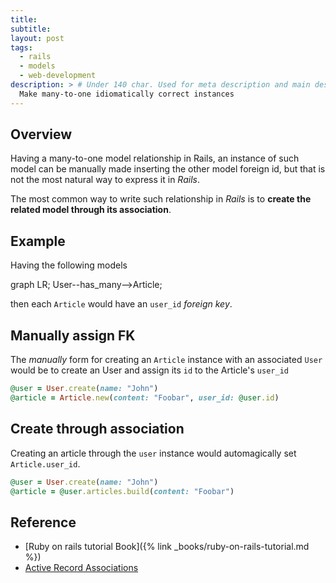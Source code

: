 ```yaml
---
title: 
subtitle:
layout: post
tags:
  - rails
  - models
  - web-development
description: > # Under 140 char. Used for meta description and main description
  Make many-to-one idiomatically correct instances 
---
```


## Overview

Having a many-to-one model relationship in Rails, an instance of such model
can be manually made inserting the other model foreign id, but that is not
the most natural way to express it in _Rails_.

The most common way to write such relationship in _Rails_ is to __create the
related model through its association__.

## Example

Having the following models

<div class="mermaid">
graph LR;
    User--has_many-->Article;
</div>

then each `Article` would have an `user_id` _foreign key_.

## Manually assign FK

The _manually_ form for creating an `Article` instance with an associated
`User` would be to create an User and assign its `id` to the 
Article's `user_id` 

~~~ ruby
@user = User.create(name: "John")
@article = Article.new(content: "Foobar", user_id: @user.id)
~~~

## Create through association

Creating an article through the `user` instance would automagically set
`Article.user_id`.

~~~ ruby
@user = User.create(name: "John")
@article = @user.articles.build(content: "Foobar")
~~~


## Reference

- [Ruby on rails tutorial Book]({% link _books/ruby-on-rails-tutorial.md %})
- [Active Record Associations](http://guides.rubyonrails.org/association_basics.html)
